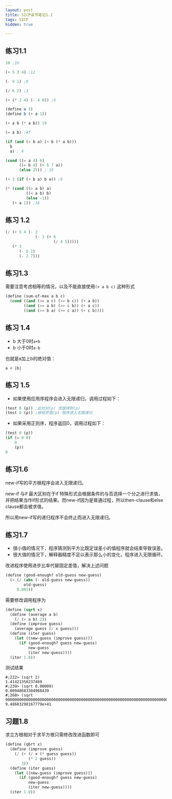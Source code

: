 ```yaml
---
layout: post
title: SICP读书笔记1.1
tags: SICP
hidden: true

---
```


## 练习1.1

``` scheme
10 ;10

(+ 5 3 4) ;12

(- 9 1) ;8

(/ 6 2) ;3

(+ (* 2 4) (- 4 6)) ;6

(define a 3) 
(define b (+ a 1))

(+ a b (* a b)) 19

(= a b) ;#f

(if (and (> b a) (< b (* a b)))
  b
  a) ; 4

(cond ((= a 4) 6)
      ((= b 4) (+ 6 7 a))
      (else 25)) ; 16

(+ 2 (if (> b a) b a)) ;6

(* (cond ((> a b) a)
         ((< a b) b)
         (else -1))
   (+ a 1)) ;16
```

## 练习 1.2

``` scheme
(/ (+ 5 4 (- 2
             (- 3 (+ 6
                     (/ 4 5)))))
   (* 3
      (- 6 2)
      (- 2 7)))
```

## 练习1.3

需要注意考虑相等的情况，以及不能直接使用`(> a b c)` 这种形式

``` scheme
(define (sum-of-max a b c)
  (cond ((and (>= a c) (>= b c)) (+ a b))
        ((and (>= a b) (>= c b)) (+ a c))
        ((and (>= b a) (>= c a)) (+ c b))))

```

## 练习 1.4

* b 大于0时`a+b`
* b 小于0时`a-b`

也就是a加上b的绝对值：

`a + |b|`


## 练习 1.5

* 如果使用应用序程序会进入无限递归，调用过程如下：

``` scheme
(test 0 (p)) ;此时对(p) 求值得到(p)
(test 0 (p)) ;继续求值(p) 程序进入无限递归
```

* 如果采用正则序，程序返回0，调用过程如下：

``` scheme
(test 0 (p))
(if (= 0 0) 
    0
    (p))
0
```

## 练习1.6

new-if写的平方根程序会进入无限递归。

new-if 与if 最大区别在于if 特殊形式会根据条件的与否选择一个分之进行求值，并把结果当作if形式的结果。而new-if因为是普通过程，所以then-clause和else clause都会被求值。

所以用new-if写的递归程序不会终止而进入无限递归。


## 练习1.7

* 很小值的情况下，程序猜测到平方比既定误差小的值程序就会结束导致误差。
* 很大值的情况下，解释器精度不足以表示那么小的变化，程序进入无限循环。

改进程序使用进步比率代替固定差值，解决上述问题

``` scheme
(define (good-enough? old-guess new-guess)
  (< (/ (abs (- old-guess new-guess))
        old-guess)
     0.001))
```

需要修改调用程序为

``` scheme
(define (sqrt x)
  (define (average a b)
    (/ (+ a b) 2))
  (define (improve guess)
    (average guess (/ x guess)))
  (define (iter guess)
    (let ((new-guess (improve guess)))
      (if (good-enough? guess new-guess)
          new-guess
          (iter new-guess))))
  (iter 1.0))
```


测试结果

```
#;222> (sqrt 2)
1.41421356237469
#;239> (sqrt 0.00009)
0.00948683304968439
#;260> (sqrt 900000000000000000000000000000000000000000000000000000000000000000000000000000000000)
9.48683298167779e+41
```

## 习题1.8

求立方根相对于求平方根只需修改改进函数即可

``` scheme
(define (qbrt x)
  (define (improve guess)
    (/ (+ (/ x (* guess guess))
          (* 2 guess))
       3))
  (define (iter guess)
    (let ((new-guess (improve guess)))
      (if (good-enough? guess new-guess)
          new-guess
          (iter new-guess))))
  (iter 1.0))
```
